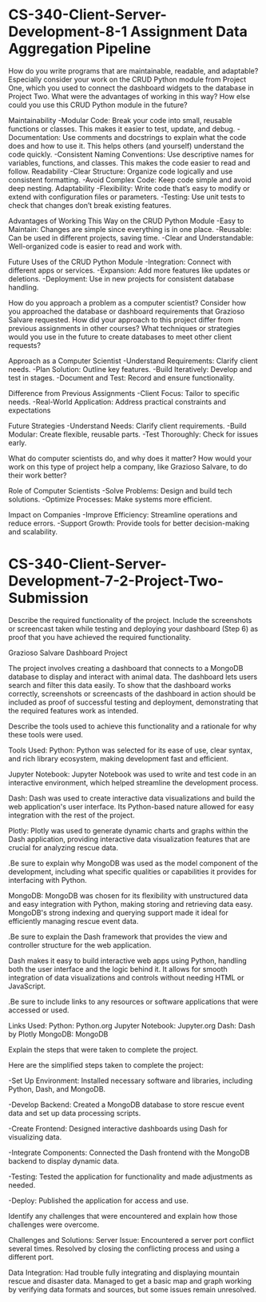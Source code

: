 # CS-340-Client-Server-Development-8-1 Assignment Data Aggregation Pipeline

How do you write programs that are maintainable, readable, and adaptable? Especially consider your work on the CRUD Python module from Project One, which you used to connect the dashboard widgets to the database in Project Two. What were the advantages of working in this way? How else could you use this CRUD Python module in the future?

Maintainability
-Modular Code: Break your code into small, reusable functions or classes. This makes it easier to test, update, and debug.
-Documentation: Use comments and docstrings to explain what the code does and how to use it. This helps others (and yourself) understand the code quickly.
-Consistent Naming Conventions: Use descriptive names for variables, functions, and classes. This makes the code easier to read and follow.
Readability
-Clear Structure: Organize code logically and use consistent formatting.
-Avoid Complex Code: Keep code simple and avoid deep nesting.
Adaptability
-Flexibility: Write code that’s easy to modify or extend with configuration files or parameters.
-Testing: Use unit tests to check that changes don’t break existing features.

Advantages of Working This Way on the CRUD Python Module
-Easy to Maintain: Changes are simple since everything is in one place.
-Reusable: Can be used in different projects, saving time.
-Clear and Understandable: Well-organized code is easier to read and work with.

Future Uses of the CRUD Python Module
-Integration: Connect with different apps or services.
-Expansion: Add more features like updates or deletions.
-Deployment: Use in new projects for consistent database handling.

How do you approach a problem as a computer scientist? Consider how you approached the database or dashboard requirements that Grazioso Salvare requested. How did your approach to this project differ from previous assignments in other courses? What techniques or strategies would you use in the future to create databases to meet other client requests?

Approach as a Computer Scientist
-Understand Requirements: Clarify client needs.
-Plan Solution: Outline key features.
-Build Iteratively: Develop and test in stages.
-Document and Test: Record and ensure functionality.

Difference from Previous Assignments
-Client Focus: Tailor to specific needs.
-Real-World Application: Address practical constraints and expectations

Future Strategies
-Understand Needs: Clarify client requirements.
-Build Modular: Create flexible, reusable parts.
-Test Thoroughly: Check for issues early.

What do computer scientists do, and why does it matter? How would your work on this type of project help a company, like Grazioso Salvare, to do their work better?

Role of Computer Scientists
-Solve Problems: Design and build tech solutions.
-Optimize Processes: Make systems more efficient.

Impact on Companies
-Improve Efficiency: Streamline operations and reduce errors.
-Support Growth: Provide tools for better decision-making and scalability.

# CS-340-Client-Server-Development-7-2-Project-Two-Submission

Describe the required functionality of the project. Include the screenshots or screencast taken while testing and deploying your dashboard (Step 6) as proof that you have achieved the required functionality.

Grazioso Salvare Dashboard Project

The project involves creating a dashboard that connects to a MongoDB database to display and interact with animal data. The dashboard lets users search and filter this data easily. To show that the dashboard works correctly, screenshots or screencasts of the dashboard in action should be included as proof of successful testing and deployment, demonstrating that the required features work as intended.

Describe the tools used to achieve this functionality and a rationale for why these tools were used.

Tools Used:
Python: Python was selected for its ease of use, clear syntax, and rich library ecosystem, making development fast and efficient.

Jupyter Notebook: Jupyter Notebook was used to write and test code in an interactive environment, which helped streamline the development process.

Dash: Dash was used to create interactive data visualizations and build the web application's user interface. Its Python-based nature allowed for easy integration with the rest of the project.

Plotly: Plotly was used to generate dynamic charts and graphs within the Dash application, providing interactive data visualization features that are crucial for analyzing rescue data.

   .Be sure to explain why MongoDB was used as the model component of the development, including what specific qualities or 
    capabilities it provides for interfacing with Python.
    
MongoDB: MongoDB was chosen for its flexibility with unstructured data and easy integration with Python, making storing and retrieving data easy. MongoDB's strong indexing and querying support made it ideal for efficiently managing rescue event data.

    
   .Be sure to explain the Dash framework that provides the view and controller structure for the web application.
   
Dash makes it easy to build interactive web apps using Python, handling both the user interface and the logic behind it. It allows for smooth integration of data visualizations and controls without needing HTML or JavaScript.
   
   .Be sure to include links to any resources or software applications that were accessed or used.

Links Used:
Python: Python.org
Jupyter Notebook: Jupyter.org
Dash: Dash by Plotly
MongoDB: MongoDB

Explain the steps that were taken to complete the project.

Here are the simplified steps taken to complete the project:

-Set Up Environment: Installed necessary software and libraries, including Python, Dash, and MongoDB.

-Develop Backend: Created a MongoDB database to store rescue event data and set up data processing scripts.

-Create Frontend: Designed interactive dashboards using Dash for visualizing data.

-Integrate Components: Connected the Dash frontend with the MongoDB backend to display dynamic data.

-Testing: Tested the application for functionality and made adjustments as needed.

-Deploy: Published the application for access and use.


Identify any challenges that were encountered and explain how those challenges were overcome.

Challenges and Solutions:
Server Issue: Encountered a server port conflict several times. Resolved by closing the conflicting process and using a different port.

Data Integration: Had trouble fully integrating and displaying mountain rescue and disaster data. Managed to get a basic map and graph working by verifying data formats and sources, but some issues remain unresolved.
